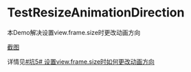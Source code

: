 # TestResizeAnimationDirection
本Demo解决设置view.frame.size时更改动画方向

[截图](http://7xiew0.com1.z0.glb.clouddn.com/TestResizeAnimationDirectionScreenshots.mov)

详情见[#坑5# 设置view.frame.size时如何更改动画方向](http://mokai.me/2016/03/ios-bug-resize_animation_direction/)
